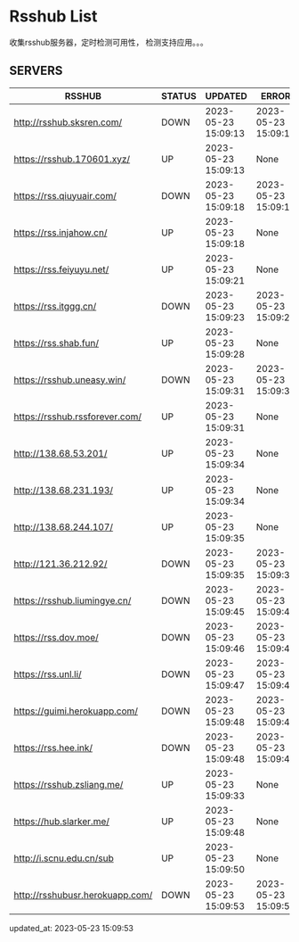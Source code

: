 # Rsshub List

收集rsshub服务器，定时检测可用性， 检测支持应用。。。


## SERVERS

|  RSSHUB   | STATUS  | UPDATED  | ERROR  | TWITTER |  
|  ----  | ----  | ----  | ----  | ---- |  
| http://rsshub.sksren.com/ | DOWN | 2023-05-23 15:09:13 | 2023-05-23 15:09:13 |  
| https://rsshub.170601.xyz/ | UP | 2023-05-23 15:09:13 | None |OK|  
| https://rss.qiuyuair.com/ | DOWN | 2023-05-23 15:09:18 | 2023-05-23 15:09:18 |  
| https://rss.injahow.cn/ | UP | 2023-05-23 15:09:18 | None ||  
| https://rss.feiyuyu.net/ | UP | 2023-05-23 15:09:21 | None |OK|  
| https://rss.itggg.cn/ | DOWN | 2023-05-23 15:09:23 | 2023-05-23 15:09:23 |  
| https://rss.shab.fun/ | UP | 2023-05-23 15:09:28 | None |OK|  
| https://rsshub.uneasy.win/ | DOWN | 2023-05-23 15:09:31 | 2023-05-23 15:09:31 |  
| https://rsshub.rssforever.com/ | UP | 2023-05-23 15:09:31 | None |OK|  
| http://138.68.53.201/ | UP | 2023-05-23 15:09:34 | None ||  
| http://138.68.231.193/ | UP | 2023-05-23 15:09:34 | None ||  
| http://138.68.244.107/ | UP | 2023-05-23 15:09:35 | None ||  
| http://121.36.212.92/ | DOWN | 2023-05-23 15:09:35 | 2023-05-23 15:09:35 |  
| https://rsshub.liumingye.cn/ | DOWN | 2023-05-23 15:09:45 | 2023-05-23 15:09:45 |  
| https://rss.dov.moe/ | DOWN | 2023-05-23 15:09:46 | 2023-05-23 15:09:46 |  
| https://rss.unl.li/ | DOWN | 2023-05-23 15:09:47 | 2023-05-23 15:09:47 |  
| https://guimi.herokuapp.com/ | DOWN | 2023-05-23 15:09:48 | 2023-05-23 15:09:48 |  
| https://rss.hee.ink/ | DOWN | 2023-05-23 15:09:48 | 2023-05-23 15:09:48 |  
| https://rsshub.zsliang.me/ | UP | 2023-05-23 15:09:33 | None |OK|  
| https://hub.slarker.me/ | UP | 2023-05-23 15:09:48 | None |OK|  
| http://i.scnu.edu.cn/sub | UP | 2023-05-23 15:09:50 | None ||  
| http://rsshubusr.herokuapp.com/ | DOWN | 2023-05-23 15:09:53 | 2023-05-23 15:09:53 |  
  

updated_at: 2023-05-23 15:09:53  
